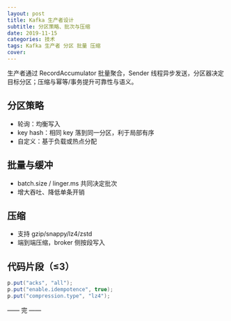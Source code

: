 ```yaml
---
layout: post
title: Kafka 生产者设计
subtitle: 分区策略、批次与压缩
date: 2019-11-15
categories: 技术
tags: Kafka 生产者 分区 批量 压缩
cover: 
---
```


生产者通过 RecordAccumulator 批量聚合，Sender 线程异步发送，分区器决定目标分区；压缩与幂等/事务提升可靠性与语义。

## 分区策略
- 轮询：均衡写入
- key hash：相同 key 落到同一分区，利于局部有序
- 自定义：基于负载或热点分配

## 批量与缓冲
- batch.size / linger.ms 共同决定批次
- 增大吞吐、降低单条开销

## 压缩
- 支持 gzip/snappy/lz4/zstd
- 端到端压缩，broker 侧按段写入

## 代码片段（≤3）
```java
p.put("acks", "all");
p.put("enable.idempotence", true);
p.put("compression.type", "lz4");
```

—— 完 ——



